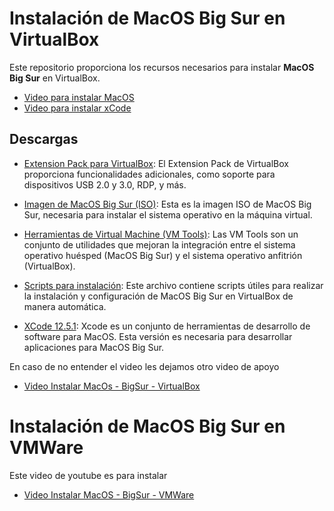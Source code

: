 # Instalación de MacOS Big Sur en VirtualBox

Este repositorio proporciona los recursos necesarios para instalar **MacOS Big Sur** en VirtualBox.

- [Video para instalar MacOS](https://youtu.be/pnuLc0mc06Q?si=_mRcR4xRpnH1Fquo)
- [Video para instalar xCode](https://youtu.be/ImXnJKE0Wrg?si=Q9PVPkcjo_gkAMeW)


## Descargas

- [Extension Pack para VirtualBox](Oracle_VM_VirtualBox_Extension_Pack-7.0.16.vbox-extpack): El Extension Pack de VirtualBox proporciona funcionalidades adicionales, como soporte para dispositivos USB 2.0 y 3.0, RDP, y más.

- [Imagen de MacOS Big Sur (ISO)](https://www.mediafire.com/file/dbfod9u5q9ii9nd/macOS_Big_Sur_11.0.1_%252820B29%2529.iso/file): Esta es la imagen ISO de MacOS Big Sur, necesaria para instalar el sistema operativo en la máquina virtual.

- [Herramientas de Virtual Machine (VM Tools)](vmtools.zip): Las VM Tools son un conjunto de utilidades que mejoran la integración entre el sistema operativo huésped (MacOS Big Sur) y el sistema operativo anfitrión (VirtualBox).

- [Scripts para instalación](Scripts/README.MD): Este archivo contiene scripts útiles para realizar la instalación y configuración de MacOS Big Sur en VirtualBox de manera automática.

- [XCode 12.5.1](https://developer.apple.com/services-account/download?path=/Developer_Tools/Xcode_12.5.1/Xcode_12.5.1.xip): Xcode es un conjunto de herramientas de desarrollo de software para MacOS. Esta versión es necesaria para desarrollar aplicaciones para MacOS Big Sur.


En caso de no entender el video les dejamos otro video de apoyo
- [Video Instalar MacOs - BigSur - VirtualBox](https://youtu.be/U0OF6oraHN4?si=ndoNMXBvcmHSm2J5)
  
# Instalación de MacOS Big Sur en VMWare

Este video de youtube es para instalar
- [Video Instalar MacOS - BigSur - VMWare](https://www.youtube.com/watch?v=C9_BPp10Gwg)

 
